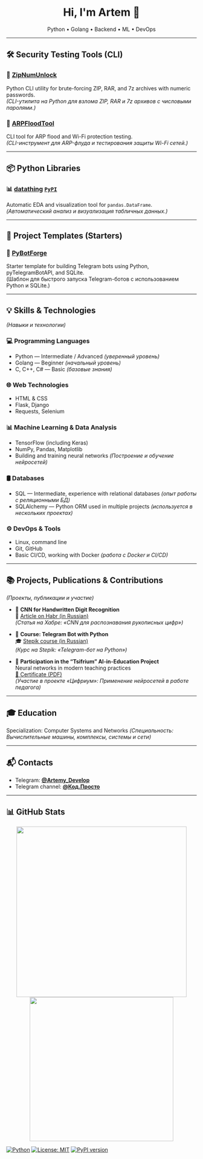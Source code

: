 <h1 align="center">Hi, I'm Artem 👋</h1>
<p align="center">
  Python • Golang • Backend • ML • DevOps
</p>

---

## 🛠 Security Testing Tools (CLI)

### 🚀 [**ZipNumUnlock**](https://github.com/Artemy-dev/ZipNumUnlock)  
Python CLI utility for brute-forcing ZIP, RAR, and 7z archives with numeric passwords.<br>
*(CLI-утилита на Python для взлома ZIP, RAR и 7z архивов с числовыми паролями.)*

### 🚀 [**ARPFloodTool**](https://github.com/Artemy-dev/ARPFloodTool)
CLI tool for ARP flood and Wi-Fi protection testing.<br>
*(CLI-инструмент для ARP-флуда и тестирования защиты Wi-Fi сетей.)*

---

## 📦 Python Libraries

### 📊 [**datathing**](https://github.com/Artemy-dev/datathing) [`PyPI`](https://pypi.org/project/datathing/)
Automatic EDA and visualization tool for `pandas.DataFrame`.<br>
*(Автоматический анализ и визуализация табличных данных.)*

---

## 🧰 Project Templates (Starters)

### 🚀 [**PyBotForge**](https://github.com/Artemy-dev/PyBotForge)
Starter template for building Telegram bots using Python, pyTelegramBotAPI, and SQLite.<br>
(Шаблон для быстрого запуска Telegram-ботов с использованием Python и SQLite.)

---

## 💡 Skills & Technologies  
*(Навыки и технологии)*

### 💻 Programming Languages  
* Python — Intermediate / Advanced *(уверенный уровень)*  
* Golang — Beginner *(начальный уровень)*  
* C, C++, C# — Basic *(базовые знания)*

### 🌐 Web Technologies  
* HTML & CSS  
* Flask, Django  
* Requests, Selenium

### 📊 Machine Learning & Data Analysis  
* TensorFlow (including Keras)  
* NumPy, Pandas, Matplotlib  
* Building and training neural networks *(Построение и обучение нейросетей)*

### 🛢 Databases  
* SQL — Intermediate, experience with relational databases *(опыт работы с реляционными БД)*  
* SQLAlchemy — Python ORM used in multiple projects *(используется в нескольких проектах)*

### ⚙️ DevOps & Tools  
* Linux, command line  
* Git, GitHub  
* Basic CI/CD, working with Docker *(работа с Docker и CI/CD)*

---

## 📚 Projects, Publications & Contributions
*(Проекты, публикации и участие)*

* 🧠 **CNN for Handwritten Digit Recognition**<br>
📘 [Article on Habr (in Russian)](https://habr.com/p/856426)<br>
*(Статья на Хабре: «CNN для распознавания рукописных цифр»)*

* 🤖 **Course: Telegram Bot with Python**<br>
🎓 [Stepik course (in Russian)](https://stepik.org/course/211057)<br>
*(Курс на Stepik: «Telegram-бот на Python»)*

* 📜 **Participation in the “Tsifrium” AI-in-Education Project**<br>
Neural networks in modern teaching practices<br>
[📄 Certificate (PDF)](https://github.com/Artemy-dev/Artemy-dev/blob/main/certificates/Применение%20нейросетей.pdf)<br>
*(Участие в проекте «Цифриум»: Применение нейросетей в работе педагога)*

---

## 🎓 Education
Specialization: Computer Systems and Networks
*(Специальность: Вычислительные машины, комплексы, системы и сети)*

---

## 📬 Contacts

* Telegram: [**@Artemy\_Develop**](https://t.me/Artemy_Develop)
* Telegram channel: [**@Код.Просто**](https://t.me/code_just)

---

## 📊 GitHub Stats
<p align="center"> <img src="https://github-readme-stats.vercel.app/api?username=Artemy-dev&show_icons=true&theme=radical" width="450"/> <img src="https://github-readme-stats.vercel.app/api/top-langs/?username=Artemy-dev&layout=compact&theme=radical" width="380"/> </p>

[![Python](https://img.shields.io/badge/Python-3.x-blue)]()
[![License: MIT](https://img.shields.io/badge/License-MIT-green.svg)]()
[![PyPI version](https://img.shields.io/pypi/v/datathing?color=brightgreen&label=PyPI&logo=pypi)](https://pypi.org/project/datathing/)


